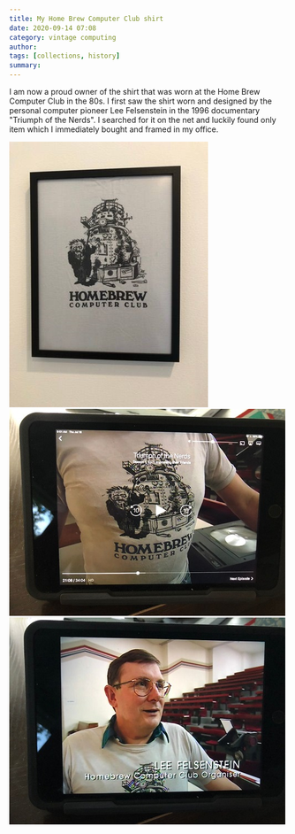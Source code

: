 ```yaml
---
title: My Home Brew Computer Club shirt
date: 2020-09-14 07:08
category: vintage computing 
author: 
tags: [collections, history]
summary: 
---
```


I am now a proud owner of the shirt that was worn at the Home Brew Computer Club in the 80s. I first saw the shirt worn and designed by the personal computer pioneer Lee Felsenstein in the 1996 documentary "Triumph of the Nerds". I searched for it on the net and luckily found only item which I immediately bought and framed in my office.

![my homebrew shirt](/assets/images/collection/homebrew-shirt1.jpg)
![Lee Felsenstein 1](/assets/images/various/leefelsenstein1.jpg)
![Lee Felsenstein 2](/assets/images/various/leefelsenstein2.jpg)
